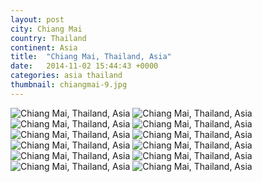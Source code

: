 ```yaml
---
layout: post
city: Chiang Mai
country: Thailand
continent: Asia
title:  "Chiang Mai, Thailand, Asia"
date:   2014-11-02 15:44:43 +0000
categories: asia thailand
thumbnail: chiangmai-9.jpg
---
```


<div class="img-container">
	<img class="img-responsive" src="{{ site.github.url }}/img/countries/thailand/chiangmai-1.jpg" alt="Chiang Mai, Thailand, Asia"/>
	<img class="img-responsive" src="{{ site.github.url }}/img/countries/thailand/chiangmai-2.jpg" alt="Chiang Mai, Thailand, Asia"/>
	<img class="img-responsive" src="{{ site.github.url }}/img/countries/thailand/chiangmai-3.jpg" alt="Chiang Mai, Thailand, Asia"/>
	<img class="img-responsive" src="{{ site.github.url }}/img/countries/thailand/chiangmai-4.jpg" alt="Chiang Mai, Thailand, Asia"/>
	<img class="img-responsive" src="{{ site.github.url }}/img/countries/thailand/chiangmai-5.jpg" alt="Chiang Mai, Thailand, Asia"/>
	<img class="img-responsive" src="{{ site.github.url }}/img/countries/thailand/chiangmai-6.jpg" alt="Chiang Mai, Thailand, Asia"/>
	<img class="img-responsive" src="{{ site.github.url }}/img/countries/thailand/chiangmai-7.jpg" alt="Chiang Mai, Thailand, Asia"/>
	<img class="img-responsive" src="{{ site.github.url }}/img/countries/thailand/chiangmai-8.jpg" alt="Chiang Mai, Thailand, Asia"/>
	<img class="img-responsive" src="{{ site.github.url }}/img/countries/thailand/chiangmai-9.jpg" alt="Chiang Mai, Thailand, Asia"/>
	<img class="img-responsive" src="{{ site.github.url }}/img/countries/thailand/chiangmai-10.jpg" alt="Chiang Mai, Thailand, Asia"/>
	<img class="img-responsive" src="{{ site.github.url }}/img/countries/thailand/chiangmai-11.jpg" alt="Chiang Mai, Thailand, Asia"/>
	<img class="img-responsive" src="{{ site.github.url }}/img/countries/thailand/chiangmai-12.jpg" alt="Chiang Mai, Thailand, Asia"/>
</div>
